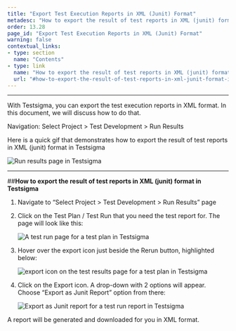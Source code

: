 ```yaml
---
title: "Export Test Execution Reports in XML (Junit) Format"
metadesc: "How to export the result of test reports in XML (junit) format in Testsigma"
order: 13.28
page_id: "Export Test Execution Reports in XML (Junit) Format"
warning: false
contextual_links:
- type: section
  name: "Contents"
- type: link
  name: "How to export the result of test reports in XML (junit) format in Testsigma"
  url: "#how-to-export-the-result-of-test-reports-in-xml-junit-format-in-testsigma"
---
```

---

With Testsigma, you can export the test execution reports in XML format. In this document, we will discuss how to do that. 

Navigation: Select Project > Test Development > Run Results

Here is a quick gif that demonstrates how to export the result of test reports in XML (junit) format in Testsigma

![Run results page in Testsigma](https://docs.testsigma.com/images/export-report-junit/run-results-page-testsigma.gif)

---
##**How to export the result of test reports in XML (junit) format in Testsigma**

1. Navigate to “Select Project > Test Development > Run Results” page

2. Click on the Test Plan / Test Run that you need the test report for. The page will look like this:

   ![A test run page for a test plan in Testsigma](https://docs.testsigma.com/images/export-report-junit/test-run-page-for-test-plan-testsigma.png)

3. Hover over the export icon just beside the Rerun button, highlighted below:

   ![export icon on the test results page for a test plan in Testsigma](https://docs.testsigma.com/images/export-report-junit/export-icon-test-results-page-test-plan-testsigma.png)

4. Click on the Export icon. A drop-down with 2 options will appear. Choose “Export as Junit Report” option from there:

   ![Export as Junit report for a test run report in Testsigma](https://docs.testsigma.com/images/export-report-junit/export-as-junit-report-test-run-report-testsigma.png)


  A report will be generated and downloaded for you in XML format.


